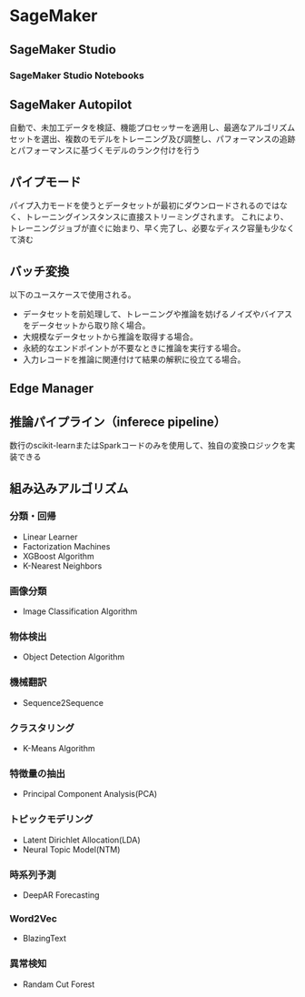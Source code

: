 # SageMaker
## SageMaker Studio
### SageMaker Studio Notebooks

## SageMaker Autopilot
自動で、未加工データを検証、機能プロセッサーを適用し、最適なアルゴリズムセットを選出、複数のモデルをトレーニング及び調整し、パフォーマンスの追跡とパフォーマンスに基づくモデルのランク付けを行う

## パイプモード
パイプ入力モードを使うとデータセットが最初にダウンロードされるのではなく、トレーニングインスタンスに直接ストリーミングされます。
これにより、トレーニングジョブが直ぐに始まり、早く完了し、必要なディスク容量も少なくて済む

## バッチ変換
以下のユースケースで使用される。
- データセットを前処理して、トレーニングや推論を妨げるノイズやバイアスをデータセットから取り除く場合。
- 大規模なデータセットから推論を取得する場合。
- 永続的なエンドポイントが不要なときに推論を実行する場合。
- 入力レコードを推論に関連付けて結果の解釈に役立てる場合。

## Edge Manager

## 推論パイプライン（inferece pipeline）
数行のscikit-learnまたはSparkコードのみを使用して、独自の変換ロジックを実装できる

## 組み込みアルゴリズム
### 分類・回帰
- Linear Learner
- Factorization Machines
- XGBoost Algorithm
- K-Nearest Neighbors
### 画像分類
- Image Classification Algorithm
### 物体検出
- Object Detection Algorithm
### 機械翻訳
- Sequence2Sequence
### クラスタリング
- K-Means Algorithm
### 特徴量の抽出
- Principal Component Analysis(PCA)
### トピックモデリング
- Latent Dirichlet Allocation(LDA)
- Neural Topic Model(NTM)
### 時系列予測
- DeepAR Forecasting
### Word2Vec
- BlazingText
### 異常検知
- Randam Cut Forest


